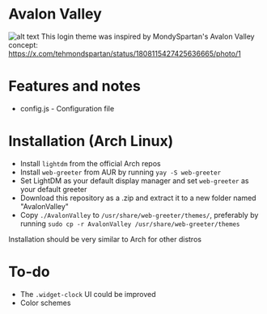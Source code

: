 # Avalon Valley
![alt text](https://github.com/mdpakk/lightdm-webgreeter-avalonvalley/blob/main/screenshot.webp?raw=true)
This login theme was inspired by MondySpartan's Avalon Valley concept: https://x.com/tehmondspartan/status/1808115427425636665/photo/1
# Features and notes
* config.js - Configuration file

# Installation (Arch Linux)
* Install `lightdm` from the official Arch repos
* Install `web-greeter` from AUR by running `yay -S web-greeter`
* Set LightDM as your default display manager and set `web-greeter` as your default greeter
* Download this repository as a .zip and extract it to a new folder named "AvalonValley"
* Copy `./AvalonValley` to `/usr/share/web-greeter/themes/`, preferably by running `sudo cp -r AvalonValley /usr/share/web-greeter/themes`

Installation should be very similar to Arch for other distros

# To-do
* The `.widget-clock` UI could be improved
* Color schemes

